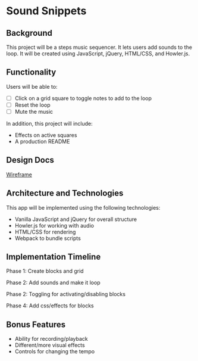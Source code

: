 # Sound Snippets

## Background

This project will be a steps music sequencer. It lets users add sounds to the loop. It will be created using JavaScript, jQuery, HTML/CSS, and Howler.js.

## Functionality

Users will be able to:
- [ ] Click on a grid square to toggle notes to add to the loop
- [ ] Reset the loop
- [ ] Mute the music

In addition, this project will include:
- Effects on active squares
- A production README

## Design Docs

[Wireframe][wireframe]

[wireframe]: ./assets/main.png

## Architecture and Technologies

This app will be implemented using the following technologies:

* Vanilla JavaScript and jQuery for overall structure
* Howler.js for working with audio
* HTML/CSS for rendering
* Webpack to bundle scripts

## Implementation Timeline

Phase 1: Create blocks and grid

Phase 2: Add sounds and make it loop

Phase 2: Toggling for activating/disabling blocks

Phase 4: Add css/effects for blocks

## Bonus Features

- Ability for recording/playback
- Different/more visual effects
- Controls for changing the tempo
